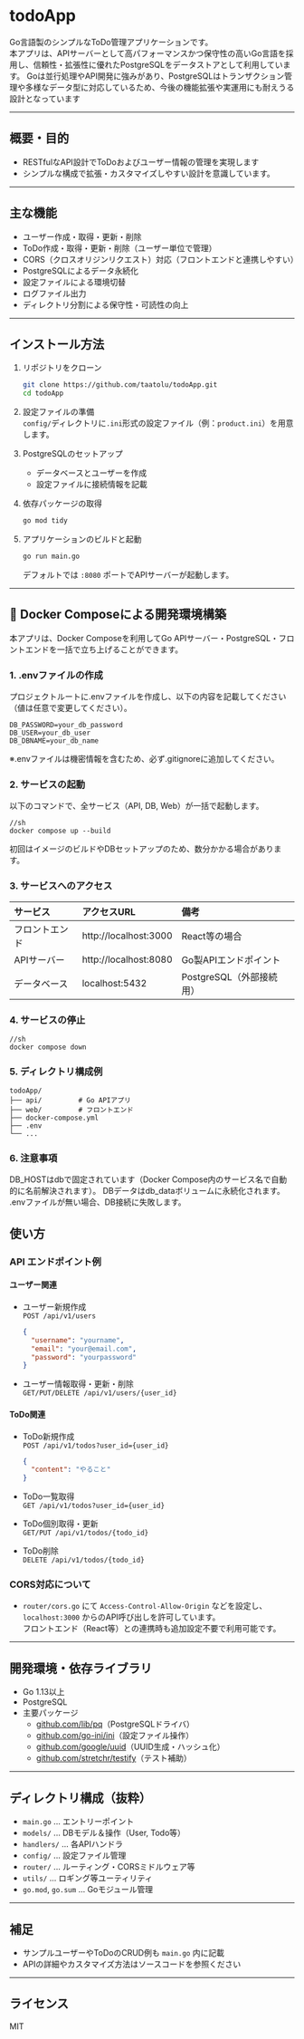 # todoApp

Go言語製のシンプルなToDo管理アプリケーションです。  
本アプリは、APIサーバーとして高パフォーマンスかつ保守性の高いGo言語を採用し、信頼性・拡張性に優れたPostgreSQLをデータストアとして利用しています。
Goは並行処理やAPI開発に強みがあり、PostgreSQLはトランザクション管理や多様なデータ型に対応しているため、今後の機能拡張や実運用にも耐えうる設計となっています

---

## 概要・目的

- RESTfulなAPI設計でToDoおよびユーザー情報の管理を実現します
- シンプルな構成で拡張・カスタマイズしやすい設計を意識しています。

---

## 主な機能

- ユーザー作成・取得・更新・削除
- ToDo作成・取得・更新・削除（ユーザー単位で管理）
- CORS（クロスオリジンリクエスト）対応（フロントエンドと連携しやすい）
- PostgreSQLによるデータ永続化
- 設定ファイルによる環境切替
- ログファイル出力
- ディレクトリ分割による保守性・可読性の向上

---

## インストール方法

1. リポジトリをクローン

    ```sh
    git clone https://github.com/taatolu/todoApp.git
    cd todoApp
    ```

2. 設定ファイルの準備  
   `config/`ディレクトリに`.ini`形式の設定ファイル（例：`product.ini`）を用意します。

3. PostgreSQLのセットアップ  
   - データベースとユーザーを作成
   - 設定ファイルに接続情報を記載

4. 依存パッケージの取得

    ```sh
    go mod tidy
    ```

5. アプリケーションのビルドと起動

    ```sh
    go run main.go
    ```
    デフォルトでは `:8080` ポートでAPIサーバーが起動します。

---

## 🐳 Docker Composeによる開発環境構築 
本アプリは、Docker Composeを利用してGo APIサーバー・PostgreSQL・フロントエンドを一括で立ち上げることができます。

### 1. .envファイルの作成
プロジェクトルートに.envファイルを作成し、以下の内容を記載してください（値は任意で変更してください）。
```:env
DB_PASSWORD=your_db_password
DB_USER=your_db_user
DB_DBNAME=your_db_name
```
※.envファイルは機密情報を含むため、必ず.gitignoreに追加してください。

### 2. サービスの起動
以下のコマンドで、全サービス（API, DB, Web）が一括で起動します。
```
//sh
docker compose up --build
```
初回はイメージのビルドやDBセットアップのため、数分かかる場合があります。

### 3. サービスへのアクセス

| サービス | アクセスURL | 備考 |
|:---|:---|:---|
| フロントエンド | http://localhost:3000 | React等の場合 |
| APIサーバー | http://localhost:8080 | Go製APIエンドポイント |
| データベース | localhost:5432 | PostgreSQL（外部接続用） |

### 4. サービスの停止
```
//sh
docker compose down
```

### 5. ディレクトリ構成例
```Code
todoApp/
├── api/         # Go APIアプリ
├── web/         # フロントエンド
├── docker-compose.yml
├── .env
└── ...
```
### 6. 注意事項
DB_HOSTはdbで固定されています（Docker Compose内のサービス名で自動的に名前解決されます）。
DBデータはdb_dataボリュームに永続化されます。
.envファイルが無い場合、DB接続に失敗します。

## 使い方

### API エンドポイント例

#### ユーザー関連

- ユーザー新規作成  
  `POST /api/v1/users`  
  ```json
  {
    "username": "yourname",
    "email": "your@email.com",
    "password": "yourpassword"
  }
  ```

- ユーザー情報取得・更新・削除  
  `GET/PUT/DELETE /api/v1/users/{user_id}`

#### ToDo関連

- ToDo新規作成  
  `POST /api/v1/todos?user_id={user_id}`  
  ```json
  {
    "content": "やること"
  }
  ```

- ToDo一覧取得  
  `GET /api/v1/todos?user_id={user_id}`

- ToDo個別取得・更新  
  `GET/PUT /api/v1/todos/{todo_id}`

- ToDo削除  
  `DELETE /api/v1/todos/{todo_id}`

### CORS対応について

- `router/cors.go` にて `Access-Control-Allow-Origin` などを設定し、`localhost:3000` からのAPI呼び出しを許可しています。  
  フロントエンド（React等）との連携時も追加設定不要で利用可能です。

---

## 開発環境・依存ライブラリ

- Go 1.13以上
- PostgreSQL
- 主要パッケージ
    - [github.com/lib/pq](https://pkg.go.dev/github.com/lib/pq)（PostgreSQLドライバ）
    - [github.com/go-ini/ini](https://pkg.go.dev/github.com/go-ini/ini)（設定ファイル操作）
    - [github.com/google/uuid](https://pkg.go.dev/github.com/google/uuid)（UUID生成・ハッシュ化）
    - [github.com/stretchr/testify](https://pkg.go.dev/github.com/stretchr/testify)（テスト補助）

---

## ディレクトリ構成（抜粋）

- `main.go` ... エントリーポイント
- `models/` ... DBモデル＆操作（User, Todo等）
- `handlers/` ... 各APIハンドラ
- `config/` ... 設定ファイル管理
- `router/` ... ルーティング・CORSミドルウェア等
- `utils/` ... ロギング等ユーティリティ
- `go.mod`, `go.sum` ... Goモジュール管理

---

## 補足

- サンプルユーザーやToDoのCRUD例も `main.go` 内に記載
- APIの詳細やカスタマイズ方法はソースコードを参照ください

---

## ライセンス

MIT

